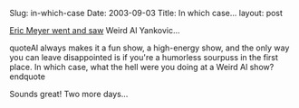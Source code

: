 Slug: in-which-case
Date: 2003-09-03
Title: In which case...
layout: post

<a href="http://www.meyerweb.com/eric/thoughts/2003c.html#t20030901">Eric Meyer went and saw</a> Weird Al Yankovic...

quoteAl always makes it a fun show, a high-energy show, and the only way you can leave disappointed is if you&#39;re a humorless sourpuss in the first place.  In which case, what the hell were you doing at a Weird Al show?endquote

Sounds great! Two more days...
